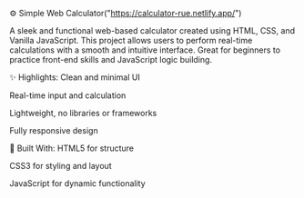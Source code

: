 ⚙️ Simple Web Calculator("https://calculator-rue.netlify.app/")

A sleek and functional web-based calculator created using HTML, CSS, and Vanilla JavaScript. This project allows users to perform real-time calculations with a smooth and intuitive interface. Great for beginners to practice front-end skills and JavaScript logic building.

✨ Highlights:
Clean and minimal UI

Real-time input and calculation

Lightweight, no libraries or frameworks

Fully responsive design

🔧 Built With:
HTML5 for structure

CSS3 for styling and layout

JavaScript for dynamic functionality
